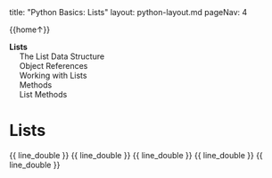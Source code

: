 <frontmatter>
title: "Python Basics: Lists"
layout: python-layout.md
pageNav: 4
</frontmatter>

<div class="website-content" id="main">
<div id="toc">

{{home↑}}
* [**Lists**](#lists)
  * [The List Data Structure](#the-list-data-structure)
  * [Object References](#object-references)
  * [Working with Lists](#working-with-lists)
  * [Methods](#methods)
  * [List Methods](#list-methods)
  
</div>
<div id="main">

# Lists

<include src="../lists-intro/text.md" />{{ line_double }}
<include src="../objectReferences/text.md" />{{ line_double }}
<include src="../lists-workingWith/text.md" />{{ line_double }}
<include src="../methods/text.md" />{{ line_double }}
<include src="../lists-methods/text.md" />{{ line_double }}

</div>
</div>